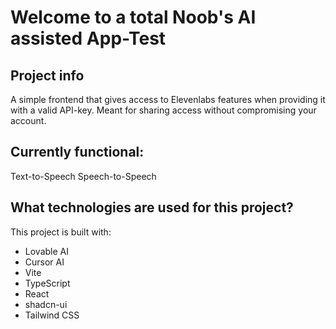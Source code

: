 # Welcome to a total Noob's AI assisted App-Test
## Project info
A simple frontend that gives access to Elevenlabs features when providing it with a valid API-key. 
Meant for sharing access without compromising your account.

## Currently functional:

Text-to-Speech
Speech-to-Speech

## What technologies are used for this project?

This project is built with:

- Lovable AI
- Cursor AI
- Vite
- TypeScript
- React
- shadcn-ui
- Tailwind CSS


